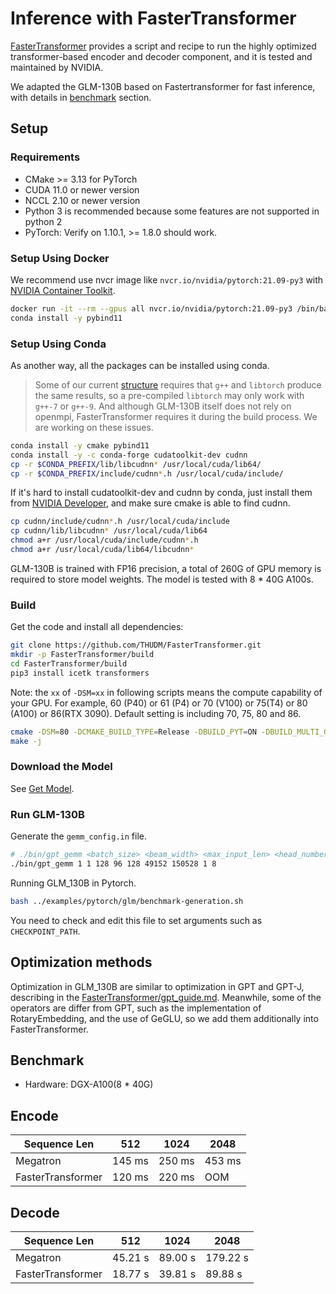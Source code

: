# Inference with FasterTransformer

[FasterTransformer](https://github.com/NVIDIA/FasterTransformer) provides a script and recipe to run the highly optimized transformer-based encoder and decoder component, and it is tested and maintained by NVIDIA.

We adapted the GLM-130B based on Fastertransformer for fast inference, with details in [benchmark](#benchmark) section.

## Setup

### Requirements

- CMake >= 3.13 for PyTorch
- CUDA 11.0 or newer version
- NCCL 2.10 or newer version
- Python 3 is recommended because some features are not supported in python 2
- PyTorch: Verify on 1.10.1, >= 1.8.0 should work.

### Setup Using Docker

We recommend use nvcr image like `nvcr.io/nvidia/pytorch:21.09-py3` with [NVIDIA Container Toolkit](https://docs.nvidia.com/datacenter/cloud-native/container-toolkit/install-guide.html).

```bash
docker run -it --rm --gpus all nvcr.io/nvidia/pytorch:21.09-py3 /bin/bash
conda install -y pybind11
```

### Setup Using Conda

As another way, all the packages can be installed using conda.

> Some of our current [structure](https://github.com/THUDM/FasterTransformer/blob/main/src/fastertransformer/th_op/glm/GlmOp.h#L30) requires that `g++` and `libtorch` produce the same results, so a pre-compiled `libtorch` may only work with `g++-7` or `g++-9`. And although GLM-130B itself does not rely on openmpi, FasterTransformer requires it during the build process. We are working on these issues.

```bash
conda install -y cmake pybind11
conda install -y -c conda-forge cudatoolkit-dev cudnn
cp -r $CONDA_PREFIX/lib/libcudnn* /usr/local/cuda/lib64/
cp -r $CONDA_PREFIX/include/cudnn*.h /usr/local/cuda/include/
```

If it's hard to install cudatoolkit-dev and cudnn by conda, just install them from [NVIDIA Developer](https://developer.nvidia.com/cuda-downloads), and make sure cmake is able to find cudnn.

```bash
cp cudnn/include/cudnn*.h /usr/local/cuda/include
cp cudnn/lib/libcudnn* /usr/local/cuda/lib64
chmod a+r /usr/local/cuda/include/cudnn*.h 
chmod a+r /usr/local/cuda/lib64/libcudnn*
```

GLM-130B is trained with FP16 precision, a total of 260G of GPU memory is required to store model weights. The model is tested with 8 * 40G A100s.

### Build

Get the code and install all dependencies:

```bash
git clone https://github.com/THUDM/FasterTransformer.git
mkdir -p FasterTransformer/build
cd FasterTransformer/build
pip3 install icetk transformers
```

Note: the `xx` of `-DSM=xx` in following scripts means the compute capability of your GPU. For example, 60 (P40) or 61 (P4) or 70 (V100) or 75(T4) or 80 (A100) or 86(RTX 3090).  Default setting is including 70, 75, 80 and 86.

```bash
cmake -DSM=80 -DCMAKE_BUILD_TYPE=Release -DBUILD_PYT=ON -DBUILD_MULTI_GPU=ON ..
make -j
```

### Download the Model

See [Get Model](/README.md#environment-setup).

### Run GLM-130B

Generate the `gemm_config.in` file.

```bash
# ./bin/gpt_gemm <batch_size> <beam_width> <max_input_len> <head_number> <size_per_head> <inter_size> <vocab_size> <data_type> <tensor_para_size>
./bin/gpt_gemm 1 1 128 96 128 49152 150528 1 8
```

Running GLM_130B in Pytorch.

```bash
bash ../examples/pytorch/glm/benchmark-generation.sh
```

You need to check and edit this file to set arguments such as `CHECKPOINT_PATH`.

## Optimization methods

Optimization in GLM_130B are similar to optimization in GPT and GPT-J, describing in the [FasterTransformer/gpt_guide.md](https://github.com/NVIDIA/FasterTransformer/blob/main/docs/gpt_guide.md). Meanwhile, some of the operators are differ from GPT, such as the implementation of RotaryEmbedding, and the use of GeGLU, so we add them additionally into FasterTransformer.

## Benchmark

- Hardware: DGX-A100(8 * 40G)

## Encode

| **Sequence Len**   | 512    | 1024   | 2048   |
| ---------- | ------ | ------ | ------ |
| Megatron   | 145 ms | 250 ms | 453 ms |
| FasterTransformer | 120 ms | 220 ms | OOM  |

## Decode

| **Sequence Len**  | 512     | 1024    | 2048     |
| ---------- | ------- | ------- | -------- |
| Megatron   | 45.21 s | 89.00 s | 179.22 s |
| FasterTransformer | 18.77 s | 39.81 s | 89.88 s  |
